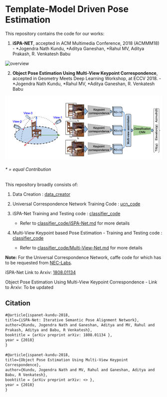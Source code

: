 # Template-Model Driven Pose Estimation



This repository contains the code for our works:
 1) **iSPA-NET**, accepted in ACM Multimedia Conference, 2018 (ACMMM18) - *Jogendra Nath Kundu, *Aditya Ganeshan, *Rahul MV, Aditya Prakash, R. Venkatesh Babu


![overview](misc/acmmm.png)

 2)  **Object Pose Estimation Using Multi-View Keypoint Correspondence**, accepted in Geometry Meets Deep Learning Workshop, at ECCV 2018. - *Jogendra Nath Kundu, *Rahul MV, *Aditya Ganeshan, R. Venkatesh Babu

![overview](/classifier_code/architecture_images/multi_view_arch.png)
###### \* = equal Contribution

This repository broadly consists of:

1) Data Creation : [data_creator](https://github.com/val-iisc/iSPA-Net/tree/master/data_creator)

2) Universal Correspondence Network Training Code : [ucn_code](https://github.com/val-iisc/iSPA-Net/tree/master/ucn_code)

3) iSPA-Net Training and Testing code : [classifier_code](https://github.com/val-iisc/iSPA-Net/tree/master/classifier_code)
	 - Refer to [classifier\_code/iSPA-Net.md](https://github.com/val-iisc/iSPA-Net/blob/master/classifier_code/iSPA-Net.md) for more details

4) Multi-View Keypoint based Pose Estimation - Training and Testing code : [classifier_code](https://github.com/val-iisc/iSPA-Net/tree/master/classifier_code)
	- Refer to [classifier\_code/Multi-View-Net.md](https://github.com/val-iisc/iSPA-Net/blob/master/classifier_code/Multi-View-Net.md) for more details


**Note:** For the Universal Correspondence Network, caffe code for which has to be requested from [NEC-Labs](http://www.nec-labs.com/~mas/UCN/).

iSPA-Net Link to Arxiv: [1808.01134](https://arxiv.org/abs/1808.01134)

Object Pose Estimation Using Multi-View Keypoint Correspondence - Link to Arxiv: To be updated

## Citation
```
#@article{ispanet-kundu-2018,
title={iSPA-Net: Iterative Semantic Pose Alignment Network},
author={Kundu, Jogendra Nath and Ganeshan, Aditya and MV, Rahul and Prakash, Aditya and Babu, R Venkatesh},
booktitle = {arXiv preprint arXiv: 1808.01134 },
year = {2018}
}

#@article{ispanet-kundu-2018,
title={Object Pose Estimation Using Multi-View Keypoint Correspondence},
author={Kundu, Jogendra Nath and MV, Rahul and Ganeshan, Aditya and Babu, R Venkatesh},
booktitle = {arXiv preprint arXiv: <> },
year = {2018}
}
```

